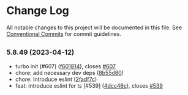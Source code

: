 # Change Log

All notable changes to this project will be documented in this file.
See [Conventional Commits](https://conventionalcommits.org) for commit guidelines.

## <small>5.8.49 (2023-04-12)</small>

- turbo init (#607) ([f601814](https://github.com/GrupaPracuj/junoJs/commit/f601814)), closes [#607](https://github.com/GrupaPracuj/junoJs/issues/607)
- chore: add necessary dev deps ([8b55d80](https://github.com/GrupaPracuj/junoJs/commit/8b55d80))
- chore: Introduce eslint ([2fadf7c](https://github.com/GrupaPracuj/junoJs/commit/2fadf7c))
- feat: introduce eslint for ts [#539] ([4dcc46c](https://github.com/GrupaPracuj/junoJs/commit/4dcc46c)), closes [#539](https://github.com/GrupaPracuj/junoJs/issues/539)
